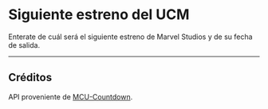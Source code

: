 # Siguiente estreno del UCM

Enterate de cuál será el siguiente estreno de Marvel Studios y de su fecha de salida.


---
## Créditos

API proveniente de [MCU-Countdown](https://github.com/DiljotSG/MCU-Countdown). 
